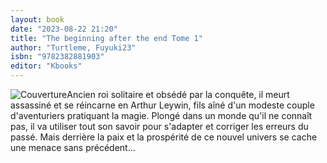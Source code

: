 ```yaml
---
layout: book
date: "2023-08-22 21:20"
title: "The beginning after the end Tome 1"
author: "Turtleme, Fuyuki23"
isbn: "9782382881903"
editor: "Kbooks"
---
```

![Couverture](/img/9782382881903.jpg)Ancien roi solitaire et obsédé par la conquête, il meurt assassiné et se réincarne en Arthur Leywin, fils aîné d'un modeste couple d'aventuriers pratiquant la magie. Plongé dans un monde qu'il ne connaît pas, il va utiliser tout son savoir pour s'adapter et corriger les erreurs du passé. Mais derrière la paix et la prospérité de ce nouvel univers se cache une menace sans précédent...